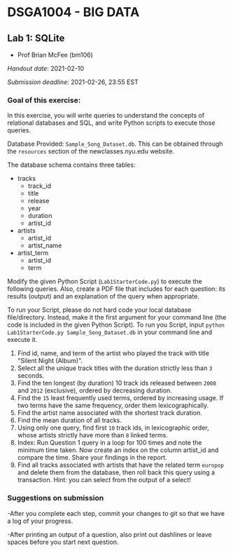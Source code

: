 # DSGA1004 - BIG DATA
## Lab 1: SQLite
- Prof Brian McFee (bm106)
					
*Handout date*: 2021-02-10

*Submission deadline*: 2021-02-26, 23:55 EST

### Goal of this exercise:
In this exercise, you will write queries to understand the concepts of relational databases and SQL, and write Python scripts to execute those queries.	
			

Database Provided:  `Sample_Song_Dataset.db`.  This can be obtained through the
`resources` section of the newclasses.nyu.edu website.

The database schema contains three tables:

- tracks
    - track_id
    - title
    - release
    - year
    - duration
    - artist_id
- artists
    - artist_id
    - artist_name
- artist_term
    - artist_id
    - term


Modify the given Python Script (`Lab1StarterCode.py`) to execute the following queries. Also, create a PDF file that includes for each question: its results (output) and an explanation of the query when appropriate.

To run your Script, please do not hard code your local database file/directory. Instead, make it the first argument for your command line (the code is included in the given Python Script). To run you Script, input `python Lab1StarterCode.py Sample_Song_Dataset.db` in your command line and execute it.  

	
1. Find id, name, and term of the artist who played the track with title "Silent Night (Album)".
2. Select all the unique track titles with the duration strictly less than  `3` seconds. 
3. Find the ten longest (by duration) 10 track ids released between `2008` and `2012` (exclusive), ordered by decreasing duration.
4. Find the `15` least frequently used terms, ordered by increasing usage. If two terms have the same frequency, order them lexicographically.
5. Find the artist name associated with the shortest track duration.
6. Find the mean duration of all tracks.
7. Using only one query, find first `10` track ids, in lexicographic order,  whose artists strictly have more than `8` linked terms.
8. Index: Run Question 1 query in a loop for 100 times and note the minimum time taken. Now create an index on the column artist_id and compare the time. Share your findings in the report.
9. Find all tracks associated with artists that have the related term `europop` and delete them from the database, then roll back this query using a transaction.  Hint: you can select from the output of a select!

### Suggestions on submission
-After you complete each step, commit your changes to git so that we have a log of your progress.

-After printing an output of a question, also print out dashlines or leave spaces before you start next question. 
